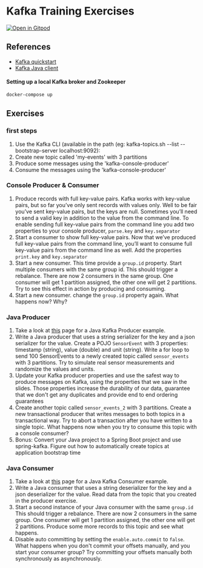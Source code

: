 # Kafka Training Exercises
[![Open in
Gitpod](https://gitpod.io/button/open-in-gitpod.svg)](https://gitpod.io/#https://github.com/jelledv/kafka_training_exercise.git)

## References

- [Kafka quickstart](https://kafka.apache.org/quickstart)
- [Kafka Java client](https://docs.confluent.io/kafka-clients/java/current/overview.html)

#### Setting up a local Kafka broker and Zookeeper
```bash
docker-compose up
```

## Exercises

### first steps
1) Use the Kafka CLI (available in the path (eg: kafka-topics.sh --list --bootstrap-server localhost:9092):
2) Create new topic called 'my-events' with 3 partitions
3) Produce some messages using the 'kafka-console-producer'
4) Consume the messages using the 'kafka-console-producer'

### Console Producer & Consumer

1) Produce records with full key-value pairs. Kafka works with key-value pairs, but so far you’ve only sent records with values only. Well to be fair you’ve sent key-value pairs, but the keys are null. Sometimes you’ll need to send a valid key in addition to the value from the command line. To enable sending full key-value pairs from the command line you add two properties to your console producer, ```parse.key``` and ```key.separator```
2) Start a consumer to show full key-value pairs. Now that we’ve produced full key-value pairs from the command line, you’ll want to consume full key-value pairs from the command line as well. Add the properties ```print.key``` and ```key.separator```
3) Start a new consumer. This time provide a ```group.id``` property. Start multiple consumers with the same group id. This should trigger a rebalance. There are now 2 consumers in the same group. One consumer will get 1 partition assigned, the other one will get 2 partitions. Try to see this effect in action by producing and consuming. 
4) Start a new consumer. change the ```group.id``` property again. What happens now? Why? 

### Java Producer

1) Take a look at [this](https://developer.confluent.io/learn-kafka/apache-kafka/producers/) page for a Java Kafka Producer example.
2) Write a Java producer that uses a string serializer for the key and a json serializer for the value. Create a POJO ```SensorEvent``` with 3 properties: timestamp (string), value (double) and unit (string). Write a for loop to send 100 SensorEvents to a newly created topic called ```sensor_events``` with 3 partitions. Try to simulate real sensor measurements and randomize the values and units.
3) Update your Kafka producer properties and use the safest way to produce messages on Kafka, using the properties that we saw in the slides. Those properties increase the durability of our data, guarantee that we don't get any duplicates and provide end to end ordering guarantees
4) Create another topic called ```sensor_events_2``` with 3 partitions. Create a new transactional producer that writes messages to both topics in a transactional way. Try to abort a transaction after you have written to a single topic. What happens now when you try to consume this topic with a console consumer?
5) Bonus: Convert your Java project to a Spring Boot project and use spring-kafka. Figure out how to automatically create topics at application bootstrap time

### Java Consumer
1) Take a look at [this](https://developer.confluent.io/learn-kafka/apache-kafka/consumers/) page for a Java Kafka Consumer example.
2) Write a Java consumer  that uses a string deserializer for the key and a json deserializer for the value. Read data from the topic that you created in the producer exercise. 
3) Start a second instance of your Java consumer with the same ```group.id``` This should trigger a rebalance. There are now 2 consumers in the same group. One consumer will get 1 partition assigned, the other one will get 2 partitions. Produce some more records to this topic and see what happens. 
4) Disable auto committing by setting the ```enable.auto.commit``` to ```false```. What happens when you don't commit your offsets manually, and you start your consumer group? Try committing your offsets manually both synchronously as asynchronously. 